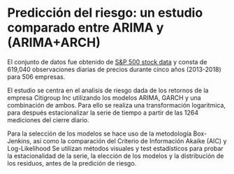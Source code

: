 # Predicción del riesgo: un estudio comparado entre ARIMA y (ARIMA+ARCH)

El conjunto de datos fue obtenido de [S&P 500 stock data](https://www.kaggle.com/camnugent/sandp500) y consta de 619,040 observaciones diarias de precios durante cinco años (2013-2018) para 506 empresas.

El estudio se centra en el analisis de riesgo dada de los retornos de la empresa Citigroup Inc  utilizando los modelos ARIMA, GARCH y una combinación de ambos. Para ello se realiza una transformación logaritmica, para después estacionalizar la serie de tiempo a partir de las 1264 mediciones del cierre diario. 

Para la selección de los modelos se hace uso de la metodología Box-Jenkins, así como la comparación del Criterio de Información Akaike (AIC) y Log-Likelihood
Se utilizan métodos visuales y test estadísticos para probar la estacionalidad de la serie, la elección de los modelos y la distribución de los residuos, antes de la predición de riesgo.


